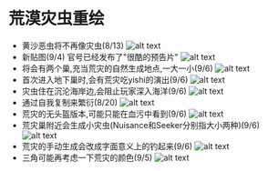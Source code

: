 # 荒漠灾虫重绘
- 黄沙恶虫将不再像灾虫(8/13)
  ![alt text](text_DSSon.png)
- 新贴图(9/4)
  官号已经发布了"很酷的预告片"
  ![alt text](image_DS.png)
- 将会有两个巢,充当荒灾的自然生成地点,一大一小(9/6)
  ![alt text](text_DSNest.png)
- 首次进入地下巢时,会有荒灾吃yishi的演出(9/6)
  ![alt text](text_DSNest2.png)
- 灾虫住在沉沦海岸边,会阻止玩家深入海洋(9/6)
  ![alt text](text_DSNest3.png)
- 通过自我复制来繁衍(8/20)
  ![alt text](text_DSClone.png)
- 荒灾的无头盔版本,可能只能在血污中看到(9/6)
  ![alt text](image_DSGore.png)
- 荒灾巢附近会生成小灾虫(Nuisance和Seeker分别指大小两种)(9/6)
  ![alt text](text_nuisances.png)
- 荒灾的手动生成会改成字面意义上的钓起来(9/6)
  ![alt text](text_DSSpawn.png)
- 三角可能再考虑一下荒灾的颜色(9/5)
  ![alt text](text_DSColor.png)